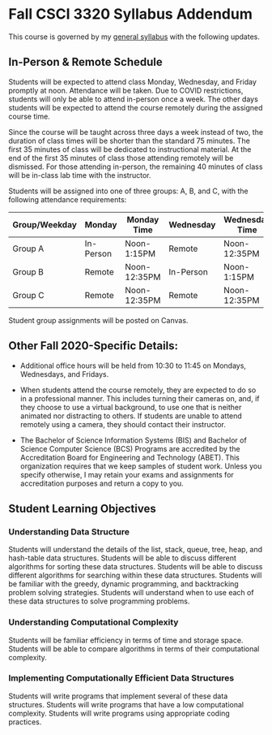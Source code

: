 # Fall CSCI 3320 Syllabus Addendum

This course is governed by my [general syllabus](https://github.com/bricksphd/teaching/blob/master/Syllabus.md) with the following updates.

## In-Person & Remote Schedule
Students will be expected to attend class Monday, Wednesday, and Friday promptly at noon. Attendance will be taken. Due to COVID restrictions, students will only be able to attend in-person once a week. The other days students will be expected to attend the course remotely during the assigned course time. 

Since the course will be taught across three days a week instead of two, the duration of class times will be shorter than the standard 75 minutes. The first 35 minutes of class will be dedicated to instructional material. At the end of the first 35 minutes of class those attending remotely will be dismissed. For those attending in-person, the remaining 40 minutes of class will be in-class lab time with the instructor. 

Students will be assigned into one of three groups: A, B, and C, with the following attendance requirements:

| Group/Weekday 	| Monday    	| Monday Time    	| Wednesday 	| Wednesday Time 	| Friday    	| Friday Time    	|
|---------------	|-----------	|----------------	|-----------	|----------------	|-----------	|----------------	|
| Group A       	| In-Person 	| Noon-1:15PM  	| Remote    	| Noon-12:35PM 	| Remote    	| Noon-12:35PM 	|
| Group B       	| Remote    	| Noon-12:35PM 	| In-Person 	| Noon-1:15PM  	| Remote    	| Noon-12:35PM 	|
| Group C       	| Remote    	| Noon-12:35PM 	| Remote    	| Noon-12:35PM 	| In-Person 	| Noon-1:15PM  	|

Student group assignments will be posted on Canvas.

## Other Fall 2020-Specific Details:

- Additional office hours will be held from 10:30 to 11:45 on Mondays, Wednesdays, and Fridays.

- When students attend the course remotely, they are expected to do so in a professional manner. This includes turning their cameras on, and, if they choose to use a virtual background, to use one that is neither animated nor distracting to others. If students are unable to attend remotely using a camera, they should contact their instructor.

- The Bachelor of Science Information Systems (BIS) and Bachelor of Science Computer Science (BCS) Programs are accredited by the Accreditation Board for Engineering and Technology (ABET).  This organization requires that we keep samples of student work.  Unless you specify otherwise, I may retain your exams and assignments for accreditation purposes and return a copy to you.

## Student Learning Objectives

### Understanding Data Structure
Students will understand the details of the list, stack, queue, tree, heap, and hash-table  data structures.
Students will be able to discuss different algorithms for sorting these data structures.
Students will be able to discuss different algorithms for searching within these data structures.
Students will be familiar with the greedy, dynamic programming, and backtracking problem solving strategies.
Students will understand when to use each of these data structures to solve programming problems.

### Understanding Computational Complexity
Students will be familiar efficiency in terms of time and storage space.
Students will be able to compare algorithms in terms of their computational complexity.

### Implementing Computationally Efficient Data Structures
Students will write programs that implement several of these data structures.
Students will write programs that have a low computational complexity.
Students will write programs using appropriate coding practices.
